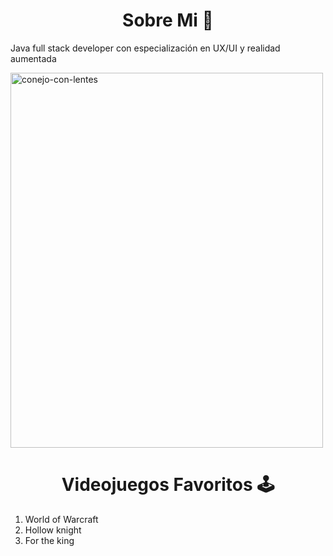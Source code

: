 <h1 align=center>Sobre Mi 🌸</h1>
<p>Java full stack developer con especialización en UX/UI y realidad aumentada</p>

<img src="https://i.pinimg.com/originals/fc/4a/89/fc4a895dd9db691806e058b2d30c42da.jpg" alt="conejo-con-lentes" width="500" height="600"></img>

<h1 align=center>Videojuegos Favoritos 🕹️</h1>
<ol>
    <li>World of Warcraft</li>
    <li>Hollow knight</li>
    <li>For the king</li>
</ol>